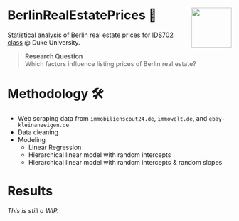 # BerlinRealEstatePrices 🏡 <img width=90 align="right" src="https://upload.wikimedia.org/wikipedia/commons/thumb/e/e6/Duke_University_logo.svg/1024px-Duke_University_logo.svg.png">
Statistical analysis of Berlin real estate prices for [IDS702 class](https://ids702-f21.olanrewajuakande.com) @ Duke University.

> **Research Question**  
> Which factors influence listing prices of Berlin real estate?

# Methodology 🛠️
- Web scraping data from `immobilienscout24.de`, `immowelt.de`, and `ebay-kleinanzeigen.de`
- Data cleaning
- Modeling
  - Linear Regression
  - Hierarchical linear model with random intercepts
  - Hierarchical linear model with random intercepts & random slopes
 
 # Results
*This is still a WIP.*
